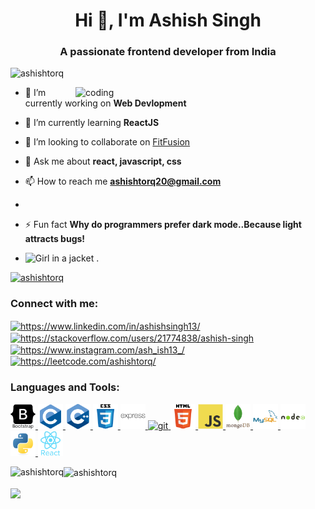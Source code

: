 <h1 align="center">Hi 👋, I'm Ashish Singh</h1>
<h3 align="center">A passionate frontend developer from India</h3>

<p align="left"> <img src="https://komarev.com/ghpvc/?username=ashishtorq&label=Profile%20views&color=0e75b6&style=flat" alt="ashishtorq" /> </p>


<img align= "right" alt="coding" width = "400" src = "https://camo.githubusercontent.com/cae12fddd9d6982901d82580bdf321d81fb299141098ca1c2d4891870827bf17/68747470733a2f2f6d69726f2e6d656469756d2e636f6d2f6d61782f313336302f302a37513379765349765f7430696f4a2d5a2e676966">

- 🔭 I’m currently working on **Web Devlopment**

- 🌱 I’m currently learning **ReactJS**

- 👯 I’m looking to collaborate on [FitFusion](https://wondrous-profiterole-ec81d2.netlify.app/)

- 💬 Ask me about **react, javascript, css**

- 📫 How to reach me **ashishtorq20@gmail.com**
- 

- ⚡ Fun fact **Why do programmers prefer dark mode..Because light attracts bugs!**
-  <img src="https://res.cloudinary.com/js-projects/image/upload/v1671219502/WEB_DEVELOPER_jaztsb.png" alt="Girl in a jacket" width="100%" height="300px" > .
<p align="left"> <a href="https://github.com/ryo-ma/github-profile-trophy"><img src="https://github-profile-trophy.vercel.app/?username=ashishtorq" alt="ashishtorq" /></a> </p>
<h3 align="left">Connect with me:</h3>
<p align="left">
<a href="https://linkedin.com/in/https://www.linkedin.com/in/ashishsingh13/" target="blank"><img align="center" src="https://raw.githubusercontent.com/rahuldkjain/github-profile-readme-generator/master/src/images/icons/Social/linked-in-alt.svg" alt="https://www.linkedin.com/in/ashishsingh13/" height="30" width="40" /></a>
<a href="https://stackoverflow.com/users/https://stackoverflow.com/users/21774838/ashish-singh" target="blank"><img align="center" src="https://raw.githubusercontent.com/rahuldkjain/github-profile-readme-generator/master/src/images/icons/Social/stack-overflow.svg" alt="https://stackoverflow.com/users/21774838/ashish-singh" height="30" width="40" /></a>
<a href="https://instagram.com/https://www.instagram.com/ash_ish13_/" target="blank"><img align="center" src="https://raw.githubusercontent.com/rahuldkjain/github-profile-readme-generator/master/src/images/icons/Social/instagram.svg" alt="https://www.instagram.com/ash_ish13_/" height="30" width="40" /></a>
<a href="https://www.leetcode.com/https://leetcode.com/ashishtorq/" target="blank"><img align="center" src="https://raw.githubusercontent.com/rahuldkjain/github-profile-readme-generator/master/src/images/icons/Social/leet-code.svg" alt="https://leetcode.com/ashishtorq/" height="30" width="40" /></a>
</p>

<h3 align="left">Languages and Tools:</h3>
<p align="left"> <a href="https://getbootstrap.com" target="_blank" rel="noreferrer"> <img src="https://raw.githubusercontent.com/devicons/devicon/master/icons/bootstrap/bootstrap-plain-wordmark.svg" alt="bootstrap" width="40" height="40"/> </a> <a href="https://www.cprogramming.com/" target="_blank" rel="noreferrer"> <img src="https://raw.githubusercontent.com/devicons/devicon/master/icons/c/c-original.svg" alt="c" width="40" height="40"/> </a> <a href="https://www.w3schools.com/cpp/" target="_blank" rel="noreferrer"> <img src="https://raw.githubusercontent.com/devicons/devicon/master/icons/cplusplus/cplusplus-original.svg" alt="cplusplus" width="40" height="40"/> </a> <a href="https://www.w3schools.com/css/" target="_blank" rel="noreferrer"> <img src="https://raw.githubusercontent.com/devicons/devicon/master/icons/css3/css3-original-wordmark.svg" alt="css3" width="40" height="40"/> </a> <a href="https://expressjs.com" target="_blank" rel="noreferrer"> <img src="https://raw.githubusercontent.com/devicons/devicon/master/icons/express/express-original-wordmark.svg" alt="express" width="40" height="40"/> </a> <a href="https://git-scm.com/" target="_blank" rel="noreferrer"> <img src="https://www.vectorlogo.zone/logos/git-scm/git-scm-icon.svg" alt="git" width="40" height="40"/> </a> <a href="https://www.w3.org/html/" target="_blank" rel="noreferrer"> <img src="https://raw.githubusercontent.com/devicons/devicon/master/icons/html5/html5-original-wordmark.svg" alt="html5" width="40" height="40"/> </a> <a href="https://developer.mozilla.org/en-US/docs/Web/JavaScript" target="_blank" rel="noreferrer"> <img src="https://raw.githubusercontent.com/devicons/devicon/master/icons/javascript/javascript-original.svg" alt="javascript" width="40" height="40"/> </a> <a href="https://www.mongodb.com/" target="_blank" rel="noreferrer"> <img src="https://raw.githubusercontent.com/devicons/devicon/master/icons/mongodb/mongodb-original-wordmark.svg" alt="mongodb" width="40" height="40"/> </a> <a href="https://www.mysql.com/" target="_blank" rel="noreferrer"> <img src="https://raw.githubusercontent.com/devicons/devicon/master/icons/mysql/mysql-original-wordmark.svg" alt="mysql" width="40" height="40"/> </a> <a href="https://nodejs.org" target="_blank" rel="noreferrer"> <img src="https://raw.githubusercontent.com/devicons/devicon/master/icons/nodejs/nodejs-original-wordmark.svg" alt="nodejs" width="40" height="40"/> </a> <a href="https://www.python.org" target="_blank" rel="noreferrer"> <img src="https://raw.githubusercontent.com/devicons/devicon/master/icons/python/python-original.svg" alt="python" width="40" height="40"/> </a> <a href="https://reactjs.org/" target="_blank" rel="noreferrer"> <img src="https://raw.githubusercontent.com/devicons/devicon/master/icons/react/react-original-wordmark.svg" alt="react" width="40" height="40"/> </a> </p>

<!-- <p><img align="left" src="https://github-readme-stats.vercel.app/api/top-langs?username=ashishtorq&show_icons=true&locale=en&layout=compact" alt="ashishtorq" /></p>

<p>&nbsp;<img align="center" src="https://github-readme-stats.vercel.app/api?username=ashishtorq&show_icons=true&locale=en" alt="ashishtorq" /></p> -->
<!-- <p><img align="left" src="https://github-readme-stats.vercel.app/api/top-langs?username=ashishtorq&show_icons=true&locale=en&layout=compact" alt="ashishtorq" /></p>

<p>&nbsp;<img align="center" src="https://github-readme-stats.vercel.app/api?username=ashishtorq&show_icons=true&locale=en" alt="ashishtorq" /></p> -->
<!-- <p><img align="left" src="https://github-readme-stats.vercel.app/api/top-langs?username=ashishtorq&show_icons=true&locale=en&layout=compact" alt="ashishtorq" /></p>

<p>&nbsp;<img align="center" src="https://github-readme-stats.vercel.app/api?username=ashishtorq&show_icons=true&locale=en" alt="ashishtorq" /></p> -->
<!--  This line of code is for no. of languages used in my github account -->
 <p><img align="left" src="https://github-readme-stats.vercel.app/api/top-langs?username=ashishtorq&show_icons=true&locale=en&layout=compact" alt="ashishtorq" /></p>
 
 <!--  This line of code is for the stats of github account -->
<!--  <p>&nbsp;<img align="center" src="https://github-readme-stats.vercel.app/api?username=ashishtorq&show_icons=true&locale=en" alt="ashishtorq" /></p>
  --->


<p><img align="center" src="https://github-readme-streak-stats.herokuapp.com/?user=ashishtorq&" alt="ashishtorq" /></p>
<p><img align="center" src="https://leetcode.card.workers.dev/ashishtorq?theme=dark&font=baloo&extension=null" /></p>
